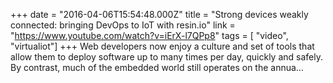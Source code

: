 +++
date = "2016-04-06T15:54:48.000Z"
title = "Strong devices weakly connected: bringing DevOps to IoT with resin.io"
link = "https://www.youtube.com/watch?v=iErX-l7QPp8"
tags = [ "video", "virtualiot"]
+++
Web developers now enjoy a culture and set of tools that allow them to deploy software up to many times per day, quickly and safely. By contrast, much of the embedded world still operates on the annua…